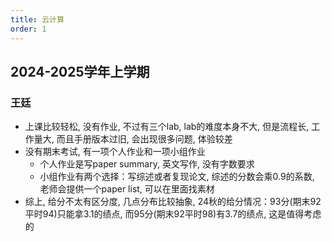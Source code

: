 ```yaml
---
title: 云计算
order: 1
---
```


## 2024-2025学年上学期

### 王廷

- 上课比较轻松, 没有作业, 不过有三个lab, lab的难度本身不大, 但是流程长, 工作量大, 而且手册版本过旧, 会出现很多问题, 体验较差
- 没有期末考试, 有一项个人作业和一项小组作业
  - 个人作业是写paper summary, 英文写作, 没有字数要求
  - 小组作业有两个选择：写综述或者复现论文, 综述的分数会乘0.9的系数, 老师会提供一个paper list, 可以在里面找素材
- 综上, 给分不太有区分度, 几点分布比较抽象, 24秋的给分情况：93分(期末92平时94)只能拿3.1的绩点, 而95分(期末92平时98)有3.7的绩点, 这是值得考虑的
